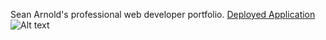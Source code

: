Sean Arnold's professional web developer portfolio.
[Deployed Application](https://seanpatrickarnold.github.io/Portfolio/)
![Alt text](./assets/images/deployedScreenshot.png?raw=true "Screenshot of Portfolio Page")
